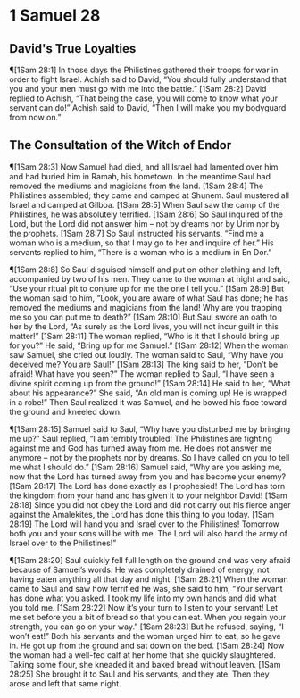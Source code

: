 # 1 Samuel 28

## David's True Loyalties
¶[1Sam 28:1] In those days the Philistines gathered their troops for war in order to fight Israel. Achish said to David, “You should fully understand that you and your men must go with me into the battle.”
[1Sam 28:2] David replied to Achish, “That being the case, you will come to know what your servant can do!” Achish said to David, “Then I will make you my bodyguard from now on.”

## The Consultation of the Witch of Endor
¶[1Sam 28:3] Now Samuel had died, and all Israel had lamented over him and had buried him in Ramah, his hometown. In the meantime Saul had removed the mediums and magicians from the land.
[1Sam 28:4] The Philistines assembled; they came and camped at Shunem. Saul mustered all Israel and camped at Gilboa.
[1Sam 28:5] When Saul saw the camp of the Philistines, he was absolutely terrified.
[1Sam 28:6] So Saul inquired of the Lord, but the Lord did not answer him – not by dreams nor by Urim nor by the prophets.
[1Sam 28:7] So Saul instructed his servants, “Find me a woman who is a medium, so that I may go to her and inquire of her.” His servants replied to him, “There is a woman who is a medium in En Dor.”

¶[1Sam 28:8] So Saul disguised himself and put on other clothing and left, accompanied by two of his men. They came to the woman at night and said, “Use your ritual pit to conjure up for me the one I tell you.”
[1Sam 28:9] But the woman said to him, “Look, you are aware of what Saul has done; he has removed the mediums and magicians from the land! Why are you trapping me so you can put me to death?”
[1Sam 28:10] But Saul swore an oath to her by the Lord, “As surely as the Lord lives, you will not incur guilt in this matter!”
[1Sam 28:11] The woman replied, “Who is it that I should bring up for you?” He said, “Bring up for me Samuel.”
[1Sam 28:12] When the woman saw Samuel, she cried out loudly. The woman said to Saul, “Why have you deceived me? You are Saul!”
[1Sam 28:13] The king said to her, “Don’t be afraid! What have you seen?” The woman replied to Saul, “I have seen a divine spirit coming up from the ground!”
[1Sam 28:14] He said to her, “What about his appearance?” She said, “An old man is coming up! He is wrapped in a robe!” Then Saul realized it was Samuel, and he bowed his face toward the ground and kneeled down.

¶[1Sam 28:15] Samuel said to Saul, “Why have you disturbed me by bringing me up?” Saul replied, “I am terribly troubled! The Philistines are fighting against me and God has turned away from me. He does not answer me anymore – not by the prophets nor by dreams. So I have called on you to tell me what I should do.”
[1Sam 28:16] Samuel said, “Why are you asking me, now that the Lord has turned away from you and has become your enemy?
[1Sam 28:17] The Lord has done exactly as I prophesied! The Lord has torn the kingdom from your hand and has given it to your neighbor David!
[1Sam 28:18] Since you did not obey the Lord and did not carry out his fierce anger against the Amalekites, the Lord has done this thing to you today.
[1Sam 28:19] The Lord will hand you and Israel over to the Philistines! Tomorrow both you and your sons will be with me. The Lord will also hand the army of Israel over to the Philistines!”

¶[1Sam 28:20] Saul quickly fell full length on the ground and was very afraid because of Samuel’s words. He was completely drained of energy, not having eaten anything all that day and night.
[1Sam 28:21] When the woman came to Saul and saw how terrified he was, she said to him, “Your servant has done what you asked. I took my life into my own hands and did what you told me.
[1Sam 28:22] Now it’s your turn to listen to your servant! Let me set before you a bit of bread so that you can eat. When you regain your strength, you can go on your way.”
[1Sam 28:23] But he refused, saying, “I won’t eat!” Both his servants and the woman urged him to eat, so he gave in. He got up from the ground and sat down on the bed.
[1Sam 28:24] Now the woman had a well-fed calf at her home that she quickly slaughtered. Taking some flour, she kneaded it and baked bread without leaven.
[1Sam 28:25] She brought it to Saul and his servants, and they ate. Then they arose and left that same night.
